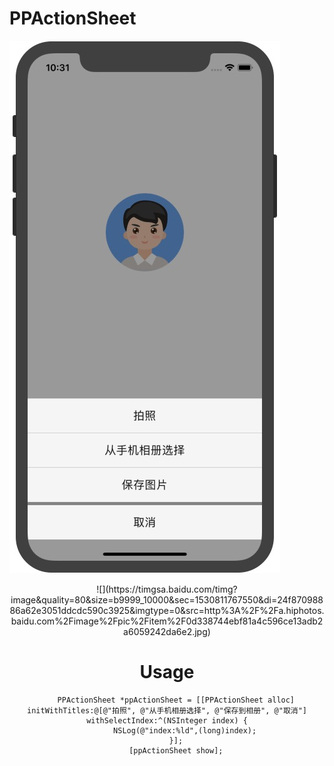 # PPActionSheet
![](https://github.com/royblog/PPActionSheet/blob/master/Source/snapshoot.jpeg)

<div align=center>![](https://timgsa.baidu.com/timg?image&quality=80&size=b9999_10000&sec=1530811767550&di=24f87098886a62e3051ddcdc590c3925&imgtype=0&src=http%3A%2F%2Fa.hiphotos.baidu.com%2Fimage%2Fpic%2Fitem%2F0d338744ebf81a4c596ce13adb2a6059242da6e2.jpg)


# Usage
```
    PPActionSheet *ppActionSheet = [[PPActionSheet alloc] initWithTitles:@[@"拍照", @"从手机相册选择", @"保存到相册", @"取消"] withSelectIndex:^(NSInteger index) {
        NSLog(@"index:%ld",(long)index);
    }];
    [ppActionSheet show];
```
